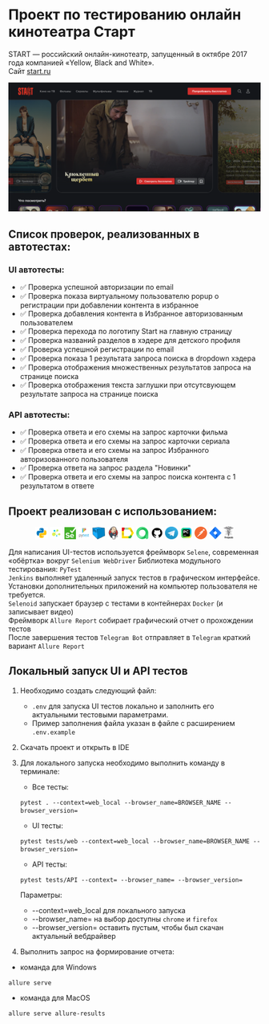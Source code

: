 # Проект по тестированию онлайн кинотеатра Старт

START — российский онлайн-кинотеатр, запущенный в октябре 2017 года компанией «Yellow, Black and White».  
Сайт [start.ru](https://start.ru/)

![](assets/start.png)

<!-- Список проверок-->
## Список проверок, реализованных в автотестах:

### UI автотесты:

* ✅ Проверка успешной авторизации по email
* ✅ Проверка показа виртуальному пользователю popup о регистрации при добавлении контента в избранное
* ✅ Проверка добавления контента в Избранное авторизованным пользователем  
* ✅ Проверка перехода по логотипу Start на главную страницу
* ✅ Проверка названий разделов в хэдере для детского профиля
* ✅ Проверка успешной регистрации по email
* ✅ Проверка показа 1 результата запроса поиска в dropdown хэдера
* ✅ Проверка отображения множественных результатов запроса на странице поиска
* ✅ Проверка отображения текста заглушки при отсутсвующем результате запроса на странице поиска

### API автотесты:  

* ✅ Проверка ответа и его схемы на запрос карточки фильма
* ✅ Проверка ответа и его схемы на запрос карточки сериала
* ✅ Проверка ответа и его схемы на запрос Избранного авторизованного пользователя
* ✅ Проверка ответа на запрос раздела "Новинки"
* ✅ Проверка ответа и его схемы на запрос поиска контента с 1 результатом в ответе

<!-- Tools -->

## Проект реализован с использованием:

<p  align="center">
<code><img width="5%" title="python" src="assets/python.png"></code>
<code><img width="5%" title="selene" src="assets/selene.png"></code>
<code><img width="4.5%" title="selenium" src="assets/selenium.png"></code>
<code><img width="5%" title="pytest" src="assets/pytest.png"></code>
<code><img width="5%" title="selenoid" src="assets/selenoid.png"></code>
<code><img width="5%" title="jenkins" src="assets/jenkins.png"></code>
<code><img width="5%" title="allure" src="assets/allure_report.png"></code>
<code><img width="5%" title="alluretestops" src="assets/allure_testops.png"></code>
<code><img width="5%" title="github" src="assets/github.png"></code>  
<code><img width="5%" title="telegram" src="assets/tg.png"></code>   
<code><img width="5%" title="pycharm" src="assets/intellij_pycharm.png"></code>
<code><img width="5%" title="postman" src="assets/postman.png"></code>
<code><img width="5%" title="jira" src="assets/jira.png"></code>
<code><img width="4%" title="requests" src="assets/requests.png"></code>

>
Для написания UI-тестов используется фреймворк `Selene`, современная «обёртка» вокруг `Selenium WebDriver`
Библиотека модульного тестирования: `PyTest`  
`Jenkins` выполняет удаленный запуск тестов в графическом интерфейсе. Установки дополнительных приложений на компьютер
пользователя не требуется.  
`Selenoid` запускает браузер с тестами в контейнерах `Docker` (и записывает видео)  
Фреймворк `Allure Report` собирает графический отчет о прохождении тестов  
После завершения тестов `Telegram Bot` отправляет в `Telegram` краткий вариант `Allure Report`

## Локальный запуск UI и API тестов  

1) Необходимо создать следующий файл:
   * `.env`  для запуска UI тестов локально и заполнить его актуальными тестовыми параметрами.
   * Пример заполнения файла указан в файле с расширением `.env.example`
2) Скачать проект и открыть в IDE
3) Для локального запуска необходимо выполнить команду в терминале:
    * Все тесты:<br>
    ```commandline
    pytest . --context=web_local --browser_name=BROWSER_NAME --browser_version=
    ```
    * UI тесты:<br>
    ```commandline
    pytest tests/web --context=web_local --browser_name=BROWSER_NAME --browser_version=
    ```
   
   * API тесты:<br>
    ```commandline
    pytest tests/API --context= --browser_name= --browser_version=
    ```
   Параметры:
      * --context=web_local для локального запуска
      * --browser_name= на выбор доступны `chrome` и `firefox`
      * --browser_version= оставить пустым, чтобы был скачан актуальный вебдрайвер
      
4) Выполнить запрос на формирование отчета:
* команда для Windows
```commandline
allure serve
```
* команда для MacOS
```commandline
allure serve allure-results
```
